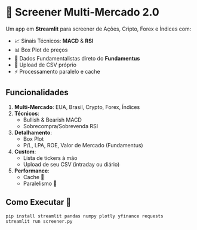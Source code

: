 <!-- README.md atualizado -->

# 🚀 Screener Multi-Mercado 2.0

Um app em **Streamlit** para screener de Ações, Cripto, Forex e Índices com:
- 📈 Sinais Técnicos: **MACD** & **RSI**
- 📊 Box Plot de preços
- 🧐 Dados Fundamentalistas direto do **Fundamentus**
- 📁 Upload de CSV próprio
- ⚡️ Processamento paralelo e cache

## Funcionalidades

1. **Multi-Mercado**: EUA, Brasil, Crypto, Forex, Índices  
2. **Técnicos**:
   - Bullish & Bearish MACD  
   - Sobrecompra/Sobrevenda RSI  
3. **Detalhamento**:
   - Box Plot  
   - P/L, LPA, ROE, Valor de Mercado (Fundamentus)  
4. **Custom**:
   - Lista de tickers à mão  
   - Upload de seu CSV (intraday ou diário)  
5. **Performance**:
   - Cache 🔄  
   - Paralelismo 🚀  

## Como Executar 🏃

```bash
pip install streamlit pandas numpy plotly yfinance requests
streamlit run screener.py

